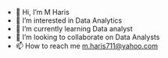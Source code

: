 - 👋 Hi, I’m M Haris
- 👀 I’m interested in Data Analytics 
- 🌱 I’m currently learning Data analyst
- 💞️ I’m looking to collaborate on Data Analysts
- 📫 How to reach me m.haris711@yahoo.com

<!---
ehkhan95/ehkhan95 is a ✨ special ✨ repository because its `README.md` (this file) appears on your GitHub profile.
You can click the Preview link to take a look at your changes.
--->
